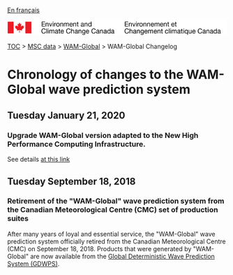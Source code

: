 [En français](changelog_wam-global_fr.md)

![ECCC logo](../../img_eccc-logo.png)

[TOC](../../readme_en.md) > [MSC data](../readme_en.md) > [WAM-Global](readme_wam-global_en.md) > WAM-Global Changelog

# Chronology of changes to the WAM-Global wave prediction system

## Tuesday January 21, 2020

### Upgrade WAM-Global version adapted to the New High Performance Computing Infrastructure.

See details [at this link](../changelog_multisystems_en.md)

## Tuesday September 18, 2018

### Retirement of the "WAM-Global" wave prediction system from the Canadian Meteorological Centre (CMC) set of production suites

After many years of loyal and essential service, the "WAM-Global" wave prediction system officially retired from the Canadian Meteorological Centre (CMC) on September 18, 2018. Products that were generated by "WAM-Global" are now available from the [Global Deterministic Wave Prediction System (GDWPS)](/../nwp_gdwps/readme_gdwps_en.md).